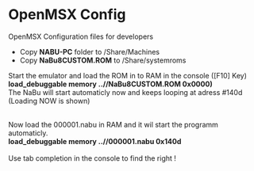# OpenMSX Config
OpenMSX Configuration files for developers

- Copy **NABU-PC** folder to /Share/Machines
- Copy **NaBu8CUSTOM.ROM** to /Share/systemroms
  
Start the emulator and  load the ROM in to RAM in the console ([F10] Key)<br>
**load_debuggable memory ../<Directory>/NaBu8CUSTOM.ROM 0x0000)**<br>
The NaBu will start automaticly now and keeps looping at adress #140d (Loading NOW is shown)<br><br>

Now load the 000001.nabu in RAM and it wil start the programm automaticly.<br>
**load_debuggable memory ../<Directory>/000001.nabu 0x140d**<br><br>
Use tab completion in the console to find the right <Directory> !